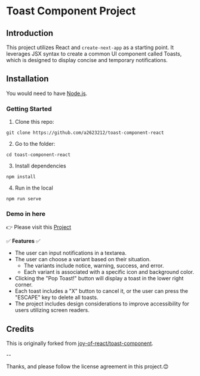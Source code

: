 # Toast Component Project

## Introduction

This project utilizes React and `create-next-app` as a starting point. It leverages JSX syntax to create a common UI component called Toasts, which is designed to display concise and temporary notifications.

## Installation

You would need to have [Node.js](https://nodejs.org/en).

### Getting Started

1. Clone this repo:

```
git clone https://github.com/a2623212/toast-component-react
```

2. Go to the folder:

```
cd toast-component-react
```

3. Install dependencies

```
npm install
```

4. Run in the local

```
npm run serve
```

### Demo in here

👉 Please visit this [Project](https://a2623212.github.io/toast-component-react/)

✅ **Features** ✅

- The user can input notifications in a textarea.
- The user can choose a variant based on their situation.
  - The variants include notice, warning, success, and error.
  - Each variant is associated with a specific icon and background color.
- Clicking the "Pop Toast!" button will display a toast in the lower right corner.
- Each toast includes a "X" button to cancel it, or the user can press the "ESCAPE" key to delete all toasts.
- The project includes design considerations to improve accessibility for users utilizing screen readers.

## Credits

This is originally forked from [joy-of-react/toast-component](https://github.com/joy-of-react/toast-component).

--

Thanks, and please follow the license agreement in this project.😊
